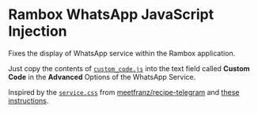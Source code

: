 # Rambox WhatsApp JavaScript Injection
Fixes the display of WhatsApp service within the Rambox application.

Just copy the contents of [`custom_code.js`](./custom_code.js) into the text field called **Custom Code** in the **Advanced** Options of the WhatsApp Service.

Inspired by the [`service.css`](https://github.com/meetfranz/recipe-whatsapp/blob/master/service.css) from [meetfranz/recipe-telegram](https://github.com/meetfranz/recipe-whatsapp) and [these instructions](https://github.com/ramboxapp/community-edition/wiki/Inject-JavaScript-Code).
